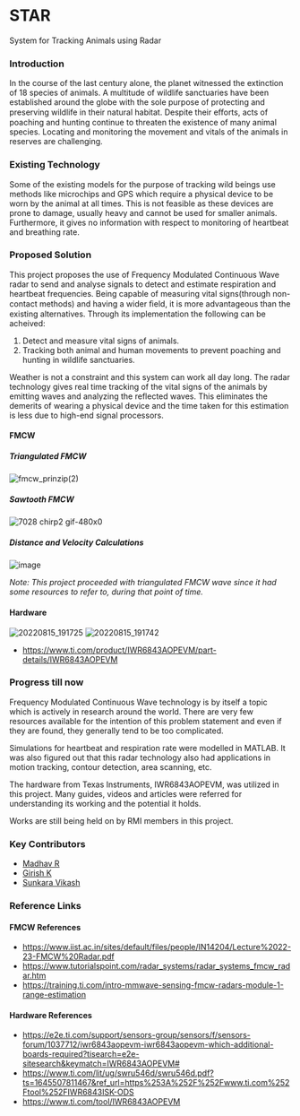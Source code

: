 # STAR
System for Tracking Animals using Radar 

### Introduction
In the course of the last century alone, the planet witnessed the extinction of 18 species of animals. A multitude of wildlife sanctuaries have been established around the globe with the sole purpose of protecting and preserving wildlife in their natural habitat. Despite their eﬀorts, acts of poaching and hunting continue to threaten the existence of many animal species. Locating and monitoring the movement and vitals of the animals in reserves are challenging. 

### Existing Technology
Some of the existing models for the purpose of tracking wild beings use methods like microchips and GPS which require a physical device to be worn by the animal at all times. This is not feasible as these devices are prone to damage, usually heavy and cannot be used for smaller animals. Furthermore, it gives no information with respect to monitoring of heartbeat and breathing rate.

### Proposed Solution
This project proposes the use of Frequency Modulated Continuous Wave radar to send and analyse signals to detect and estimate respiration and heartbeat frequencies. Being capable of measuring vital signs(through non-contact methods) and having a wider ﬁeld, it is more advantageous than the existing alternatives. Through its implementation the following can be acheived:

  1. Detect and measure vital signs of animals.
  2. Tracking both animal and human movements to prevent poaching and hunting in wildlife sanctuaries.

Weather is not a constraint and this system can work all day long. The radar technology gives real time tracking of the vital signs of the animals by emitting waves and analyzing the reflected waves. This eliminates the demerits of wearing a physical device and the time taken for this estimation is less due to high-end signal processors.

#### FMCW 

##### Triangulated FMCW
![fmcw_prinzip(2)](https://user-images.githubusercontent.com/83502978/179925186-79d7870a-0c61-42b2-a17a-f8900c74a2b1.png)

##### Sawtooth FMCW
![7028 chirp2 gif-480x0](https://user-images.githubusercontent.com/83502978/179922845-af3ce434-1fb9-4b69-a0c6-ca684d457351.png)

##### Distance and Velocity Calculations

![image](https://user-images.githubusercontent.com/83502978/181252806-a2399673-33e2-4776-926b-03557532cede.png)

_Note: This project proceeded with triangulated FMCW wave since it had some resources to refer to, during that point of time._

#### Hardware

![20220815_191725](https://user-images.githubusercontent.com/83502978/184810478-cf366c96-4615-4f2f-8471-05d8de3c921e.jpg)
![20220815_191742](https://user-images.githubusercontent.com/83502978/184810541-afed3504-fd1d-49bc-93a6-04da424c5f09.jpg)

* https://www.ti.com/product/IWR6843AOPEVM/part-details/IWR6843AOPEVM

### Progress till now
Frequency Modulated Continuous Wave technology is by itself a topic which is actively in research around the world. There are very few resources available for the intention of this problem statement and even if they are found, they generally tend to be too complicated. 

Simulations for heartbeat and respiration rate were modelled in MATLAB. It was also figured out that this radar technology also had applications in motion tracking, contour detection, area scanning, etc. 

The hardware from Texas Instruments, IWR6843AOPEVM, was utilized in this project. Many guides, videos and articles were referred for understanding its working and the potential it holds.
 
 Works are still being held on by RMI members in this project.
 
 ### Key Contributors 
 - [Madhav R](https://github.com/madE03)
 - [Girish K](https://github.com/girish-2001)
 - [Sunkara Vikash](https://github.com/Vikash2024)

### Reference Links
#### FMCW References
* https://www.iist.ac.in/sites/default/files/people/IN14204/Lecture%2022-23-FMCW%20Radar.pdf
* https://www.tutorialspoint.com/radar_systems/radar_systems_fmcw_radar.htm
* https://training.ti.com/intro-mmwave-sensing-fmcw-radars-module-1-range-estimation
#### Hardware References
* https://e2e.ti.com/support/sensors-group/sensors/f/sensors-forum/1037712/iwr6843aopevm-iwr6843aopevm-which-additional-boards-required?tisearch=e2e-sitesearch&keymatch=IWR6843AOPEVM#
* https://www.ti.com/lit/ug/swru546d/swru546d.pdf?ts=1645507811467&ref_url=https%253A%252F%252Fwww.ti.com%252Ftool%252FIWR6843ISK-ODS
* https://www.ti.com/tool/IWR6843AOPEVM



